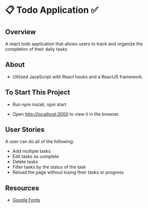 # :clipboard: Todo Application :white_check_mark: 




## Overview
A react todo application that allows users to track and organize the completion of their daily tasks



## About
- Utilized JavaScript with React hooks and a ReactJS framework. 



## To Start This Project
- Run npm install, npm start 

- Open [http://localhost:3000](http://localhost:3000) to view it in the browser.



## User Stories
A user can do all of the following: 
- Add multiple tasks
- Edit tasks as complete
- Delete tasks
- Filter tasks by the status of the task
- Reload the page without losing their tasks or progress



## Resources
- [Google Fonts](https://fonts.google.com/)
